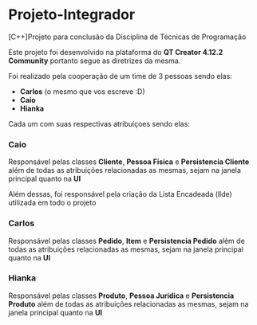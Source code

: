 # Projeto-Integrador
<p>[C++]Projeto para conclusão da Disciplina de Técnicas de Programação</p>
<p>Este projeto foi desenvolvido na plataforma do <b>QT Creator 4.12.2 Community</b> portanto segue as diretrizes da mesma.</p>
<p>Foi realizado pela cooperação de um time de 3 pessoas sendo elas:</p>
<ul>
  <li><strong>Carlos</strong> (o mesmo que vos escreve :D)</li>
  <li><strong>Caio</strong></li>
  <li><strong>Hianka</strong></li>
</ul>
<p>Cada um com suas respectivas atribuiçoes sendo elas:</p>

<h3>Caio</h3>
<p>Responsável pelas classes <b>Cliente</b>, <b>Pessoa Fisica</b> e <b>Persistencia Cliente</b> além de todas as atribuições
relacionadas as mesmas, sejam na janela principal quanto na <b>UI</b><p>
Além dessas, foi responsável pela criação da Lista Encadeada (llde) utilizada em todo o projeto</Pp>


<h3>Carlos</h3>
<p>Responsável pelas classes <b>Pedido</b>, <b>Item</b> e <b>Persistencia Pedido</b> além de todas as atribuições
relacionadas as mesmas, sejam na janela principal quanto na <b>UI</b></p>

<h3>Hianka</h3>
<p>Responsável pelas classes <b>Produto</b>, <b>Pessoa Juridica</b> e <b>Persistencia Produto</b> além de todas as atribuições
relacionadas as mesmas, sejam na janela principal quanto na <b>UI</b></p>
  
